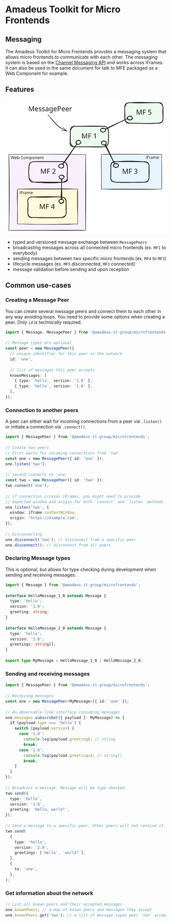 # Amadeus Toolkit for Micro Frontends

## Messaging

The Amadeus Toolkit for Micro Frontends provides a messaging system that allows micro frontends to communicate with each other. The messaging system is based on the [Channel Messaging API](https://developer.mozilla.org/en-US/docs/Web/API/Channel_Messaging_API) and works across iFrames. It can also be used in the same document for talk to MFE packaged as a Web Component for example.

## Features

![schema.svg](https://raw.githubusercontent.com/AmadeusITGroup/microfrontends/refs/heads/main/packages/core/docs/schema.svg)

- typed and versioned message exchange between `MessagePeers`
- broadcasting messages across all connected micro frontends (ex. `MF1` to everybody)
- sending messages between two specific micro frontends (ex. `MF4` to `MF3`)
- lifecycle messages (ex. `MF5` disconnected, `MF3` connected)
- message validation before sending and upon reception

## Common use-cases

### Creating a Message Peer

You can create several message peers and connect them to each other in any way avoiding loops. You need to provide some options when creating a peer. Only `id` is technically required.

```ts
import { Message, MessagePeer } from '@amadeus-it-group/microfrontends';

// Message types are optional
const peer = new MessagePeer({
  // unique identifier for this peer in the network
  id: 'one',

  // list of messages this peer accepts
  knownMessages: [
    { type: 'hello', version: '1.0' },
    { type: 'hello', version: '2.0' },
  ],
});
```

### Connection to another peers

A peer can either wait for incoming connections from a peer via `.listen()` or initiate a connection via `.connect()`.

```ts
import { MessagePeer } from '@amadeus-it-group/microfrontends';

// Create two peers
// First waits for incoming connections from 'two'
const one = new MessagePeer({ id: 'one' });
one.listen('two');

// Second connects to 'one'
const two = new MessagePeer({ id: 'two' });
two.connect('one');

// if connection crosses iFrames, you might need to provide
// expected window and origin for both `connect` and `listen` methods
one.listen('two', {
  window: iframe.contentWindow,
  origin: 'https://example.com',
});

// Disconnecting
one.disconnect('two'); // disconnect from a specific peer
one.disconnect(); // disconnect from all peers
```

### Declaring Message types

This is optional, but allows for type checking during development when sending and receiving messages.

```ts
import { Message } from '@amadeus-it-group/microfrontends';

interface HelloMessage_1_0 extends Message {
  type: 'hello';
  version: '1.0';
  greeting: string;
}

interface HelloMessage_2_0 extends Message {
  type: 'hello';
  version: '2.0';
  greetings: string[];
}

export type MyMessage = HelloMessage_1_0 | HelloMessage_2_0;
```

### Sending and receiving messages

```ts
import { MessagePeer } from '@amadeus-it-group/microfrontends';

// Receiving messages
const one = new MessagePeer<MyMessage>({ id: 'one' });

// An observable-like interface consuming messages
one.messages.subscribe(({ payload }: MyMessage) => {
  if (payload.type === 'hello') {
    switch (payload.version) {
      case '1.0':
        console.log(payload.greeting); // string
        break;
      case '2.0':
        console.log(payload.greetings); // string[]
        break;
    }
  }
});

// Broadcast a message. Message will be type checked.
two.send({
  type: 'hello',
  version: '1.0',
  greeting: 'Hello, world!',
});

// Send a message to a specific peer. Other peers will not receive it.
two.send(
  {
    type: 'hello',
    version: '2.0',
    greetings: ['Hello', 'world!'],
  },
  {
    to: 'one',
  },
);
```

### Get information about the network

```ts
// List all known peers and their accepted messages
one.knownPeers; // a map of known peers and messages they accept
one.knownPeers.get('two'); // a list of message types peer 'two' accepts
```
